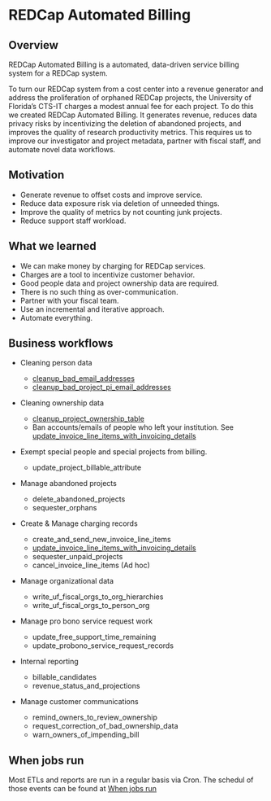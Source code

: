 # REDCap Automated Billing

## Overview
REDCap Automated Billing is a automated, data-driven service billing system for a REDCap system. 

To turn our REDCap system from a cost center into a revenue generator and address the proliferation of orphaned REDCap projects, the University of Florida’s CTS-IT charges a modest annual fee for each project. To do this we created REDCap Automated Billing. It generates revenue, reduces data privacy risks by incentivizing the deletion of abandoned projects, and improves the quality of research productivity metrics. This requires us to improve our investigator and project metadata, partner with fiscal staff, and automate novel data workflows. 

## Motivation
- Generate revenue to offset costs and improve service.
- Reduce data exposure risk via deletion of unneeded things.
- Improve the quality of metrics by not counting junk projects.
- Reduce support staff workload.

## What we learned
- We can make money by charging for REDCap services.
- Charges are a tool to incentivize customer behavior.
- Good people data and project ownership data are required.
- There is no such thing as over-communication.
- Partner with your fiscal team.
- Use an incremental and iterative approach.
- Automate everything.

## Business workflows
- Cleaning person data
  - [cleanup_bad_email_addresses](https://ctsit.github.io/rcc.billing/articles/cleanup_bad_email_addresses.html)
  - [cleanup_bad_project_pi_email_addresses](https://ctsit.github.io/rcc.billing/articles/cleanup_bad_project_pi_email_addresses.html)
  
- Cleaning ownership data
  - [cleanup_project_ownership_table](https://ctsit.github.io/rcc.billing/articles/cleanup_project_ownership_table.html)
  - Ban accounts/emails of people who left your institution. See  [update_invoice_line_items_with_invoicing_details](https://ctsit.github.io/rcc.billing/articles/update_invoice_line_items_with_invoicing_details.html)


- Exempt special people and special projects from billing.
  - update_project_billable_attribute

- Manage abandoned projects
  - delete_abandoned_projects
  - sequester_orphans

- Create & Manage charging records
  - create_and_send_new_invoice_line_items
  - [update_invoice_line_items_with_invoicing_details](https://ctsit.github.io/rcc.billing/articles/update_invoice_line_items_with_invoicing_details.html)
  - sequester_unpaid_projects
  - cancel_invoice_line_items (Ad hoc)

- Manage organizational data
  - write_uf_fiscal_orgs_to_org_hierarchies
  - write_uf_fiscal_orgs_to_person_org

- Manage pro bono service request work
  - update_free_support_time_remaining
  - update_probono_service_request_records

- Internal reporting
  - billable_candidates
  - revenue_status_and_projections

- Manage customer communications
  - remind_owners_to_review_ownership
  - request_correction_of_bad_ownership_data
  - warn_owners_of_impending_bill


## When jobs run

Most ETLs and reports are run in a regular basis via Cron. The schedul of those events can be found at [When jobs run](https://docs.google.com/document/d/1a5Zfsi4us32uIRTZ49TQbvH7OrIRTUXFeYZdMWU3g44/edit#heading=h.b18i1tfzijre)
